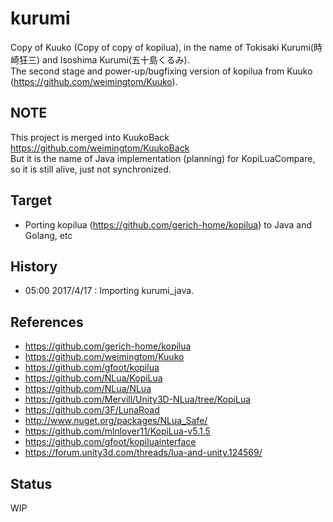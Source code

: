 # kurumi
Copy of Kuuko (Copy of copy of kopilua), in the name of Tokisaki Kurumi(時崎狂三) and Isoshima Kurumi(五十島くるみ).  
The second stage and power-up/bugfixing version of kopilua from Kuuko (https://github.com/weimingtom/Kuuko).    

## NOTE
This project is merged into KuukoBack  
https://github.com/weimingtom/KuukoBack  
But it is the name of Java implementation (planning) for KopiLuaCompare, so it is still alive, just not synchronized.  

## Target  
* Porting kopilua (https://github.com/gerich-home/kopilua) to Java and Golang, etc     

## History
* 05:00 2017/4/17 : Importing kurumi_java.  

## References  
* https://github.com/gerich-home/kopilua  
* https://github.com/weimingtom/Kuuko  
* https://github.com/gfoot/kopilua  
* https://github.com/NLua/KopiLua  
* https://github.com/NLua/NLua  
* https://github.com/Mervill/Unity3D-NLua/tree/KopiLua  
* https://github.com/3F/LunaRoad  
* http://www.nuget.org/packages/NLua_Safe/  
* https://github.com/mlnlover11/KopiLua-v5.1.5  
* https://github.com/gfoot/kopiluainterface  
* https://forum.unity3d.com/threads/lua-and-unity.124569/    

## Status  
WIP  
